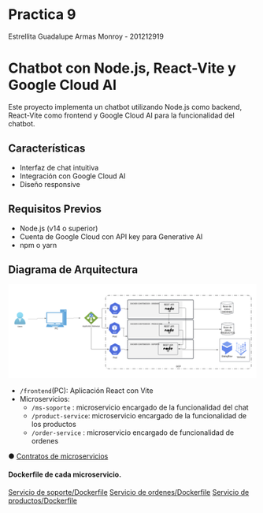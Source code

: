 # Practica 9
Estrellita Guadalupe Armas Monroy - 201212919

# Chatbot con Node.js, React-Vite y Google Cloud AI

Este proyecto implementa un chatbot utilizando Node.js como backend, React-Vite como frontend y Google Cloud AI para la funcionalidad del chatbot.

## Características

- Interfaz de chat intuitiva
- Integración con Google Cloud AI 
- Diseño responsive

## Requisitos Previos

- Node.js (v14 o superior)
- Cuenta de Google Cloud con API key para Generative AI
- npm o yarn

## Diagrama de Arquitectura

![arquitectura](./Imagenes/arquitectura.png)

- `/frontend`(PC): Aplicación React con Vite
- Microservicios:
    - `/ms-soporte` : microservicio encargado de la funcionalidad del chat
    - `/product-service`: microservicio encargado de la funcionalidad de los productos
    - `/order-service` : microservicio encargado de funcionalidad de ordenes
    



● [Contratos de microservicios](https://documenter.getpostman.com/view/25929838/2sAYkBt1oL)

#### Dockerfile de cada microservicio.

[Servicio de soporte/Dockerfile](./soporte-service/Dockerfile)
[Servicio de ordenes/Dockerfile](./order-service/Dockerfile)
[Servicio de productos/Dockerfile](./product-service/Dockerfile)


